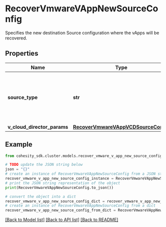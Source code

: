# RecoverVmwareVAppNewSourceConfig

Specifies the new destination Source configuration where the vApps will be recovered.

## Properties

Name | Type | Description | Notes
------------ | ------------- | ------------- | -------------
**source_type** | **str** | Specifies the type of VMware source to which the VMs are being restored. | 
**v_cloud_director_params** | [**RecoverVmwareVAppVCDSourceConfig**](RecoverVmwareVAppVCDSourceConfig.md) |  | [optional] 

## Example

```python
from cohesity_sdk.cluster.models.recover_vmware_v_app_new_source_config import RecoverVmwareVAppNewSourceConfig

# TODO update the JSON string below
json = "{}"
# create an instance of RecoverVmwareVAppNewSourceConfig from a JSON string
recover_vmware_v_app_new_source_config_instance = RecoverVmwareVAppNewSourceConfig.from_json(json)
# print the JSON string representation of the object
print(RecoverVmwareVAppNewSourceConfig.to_json())

# convert the object into a dict
recover_vmware_v_app_new_source_config_dict = recover_vmware_v_app_new_source_config_instance.to_dict()
# create an instance of RecoverVmwareVAppNewSourceConfig from a dict
recover_vmware_v_app_new_source_config_from_dict = RecoverVmwareVAppNewSourceConfig.from_dict(recover_vmware_v_app_new_source_config_dict)
```
[[Back to Model list]](../README.md#documentation-for-models) [[Back to API list]](../README.md#documentation-for-api-endpoints) [[Back to README]](../README.md)


